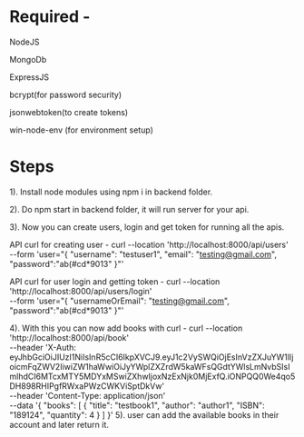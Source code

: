 # Required -

NodeJS

MongoDb

ExpressJS

bcrypt(for password security)

jsonwebtoken(to create tokens)

win-node-env (for environment setup)


# Steps

1). Install node modules using npm i in backend folder.

2). Do npm start in backend folder, it will run server for your api.

3). Now you can create users, login and get token for running all the apis.

API curl for creating user - curl --location 'http://localhost:8000/api/users' \
--form 'user="{
    \"username\": \"testuser1\",
    \"email\": \"testing@gmail.com\",
    \"password\":\"ab(#cd*9013\"
}"'

API curl for user login and getting token - curl --location 'http://localhost:8000/api/users/login' \
--form 'user="{
    \"usernameOrEmail\": \"testing@gmail.com\",
    \"password\":\"ab(#cd*9013\"
}"'

 4). With this you can now add books with curl - curl --location 'http://localhost:8000/api/book' \
--header 'X-Auth: eyJhbGciOiJIUzI1NiIsInR5cCI6IkpXVCJ9.eyJ1c2VySWQiOjEsInVzZXJuYW1lIjoicmFqZWV2IiwiZW1haWwiOiJyYWplZXZrdW5kaWFsQGdtYWlsLmNvbSIsImlhdCI6MTcxMTY5MDYxMSwiZXhwIjoxNzExNjk0MjExfQ.iONPQQ0We4qo5DH898RHIPgfRWxaPWzCWKViSptDkVw' \
--header 'Content-Type: application/json' \
--data '{
    "books": [
        {
            "title": "testbook1",
            "author": "author1",
            "ISBN": "189124",
            "quantity": 4
        }
    ]
}'
5). user can add the available books in their account and later return it.
        
